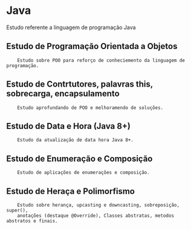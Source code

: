 # Java
Estudo referente a linguagem de programação Java

## Estudo de Programação Orientada a Objetos
        Estudo sobre POO para reforço de conheciemento da linguagem de programação.

## Estudo de Contrtutores, palavras this, sobrecarga, encapsulamento
        Estudo aprofundando de POO e melhoramendo de soluções.

## Estudo de Data e Hora (Java 8+)
        Estudo da atualização de data hora Java 8+.

## Estudo de Enumeração e Composição
        Estudo de aplicações de enumerações e composição.

## Estudo de Heraça e Polimorfismo
        Estudo sobre herança, upcasting e downcasting, sobreposição, super(),
        anotações (destaque @Override), Classes abstratas, metodos abstratos e finais.